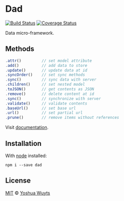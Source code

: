 # Dad

[![Build Status](https://travis-ci.org/yoshuawuyts/dad.svg)](https://travis-ci.org/yoshuawuyts/dad)
[![Coverage Status](https://coveralls.io/repos/yoshuawuyts/dad/badge.png)](https://coveralls.io/r/yoshuawuyts/dad)

Data micro-framework.

## Methods
````js
.attr()         // set model attribute
.add()          // add data to store
.update()       // update data at id
.syncOrder()    // set sync methods
.sync()         // sync data with server
.children()     // set nested model
.toJSON()       // get contents as JSON
.remove()       // delete content at id
.sync()         // synchronize with server
.validate()     // validate contents
.baseUrl()      // set base url
.url()          // set partial url
.prune()        // remove items without references
````
Visit [documentation](https://github.com/yoshuawuyts/dad/blob/master/docs/methods.md).

## Installation
With [node](nodejs.org) installed:

````
npm i --save dad
````

## License
[MIT](https://tldrlegal.com/license/mit-license) © [Yoshua Wuyts](yoshuawuyts.com)
